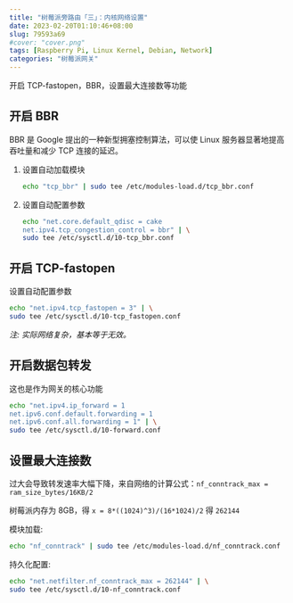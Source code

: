 ```yaml
---
title: "树莓派旁路由「三」：内核网络设置"
date: 2023-02-20T01:10:46+08:00
slug: 79593a69
#cover: "cover.png"
tags: [Raspberry Pi, Linux Kernel, Debian, Network]
categories: "树莓派网关"
---
```


开启 TCP-fastopen，BBR，设置最大连接数等功能

<!--more-->

## 开启 BBR

BBR 是 Google 提出的一种新型拥塞控制算法，可以使 Linux 服务器显著地提高吞吐量和减少 TCP 连接的延迟。

1. 设置自动加载模块

    ```bash
    echo "tcp_bbr" | sudo tee /etc/modules-load.d/tcp_bbr.conf
    ```

2. 设置自动配置参数

    ```bash
    echo "net.core.default_qdisc = cake
    net.ipv4.tcp_congestion_control = bbr" | \
    sudo tee /etc/sysctl.d/10-tcp_bbr.conf
    ```

## 开启 TCP-fastopen

设置自动配置参数

```bash
echo "net.ipv4.tcp_fastopen = 3" | \
sudo tee /etc/sysctl.d/10-tcp_fastopen.conf
```

*注: 实际网络复杂，基本等于无效。*

## 开启数据包转发

这也是作为网关的核心功能

```bash
echo "net.ipv4.ip_forward = 1
net.ipv6.conf.default.forwarding = 1
net.ipv6.conf.all.forwarding = 1" | \
sudo tee /etc/sysctl.d/10-forward.conf
```

## 设置最大连接数

过大会导致转发速率大幅下降，来自网络的计算公式：`nf_conntrack_max = ram_size_bytes/16KB/2`

树莓派内存为 8GB，得 `x = 8*((1024)^3)/(16*1024)/2` 得 `262144`

模块加载:

```bash
echo "nf_conntrack" | sudo tee /etc/modules-load.d/nf_conntrack.conf
```

持久化配置:

```bash
echo "net.netfilter.nf_conntrack_max = 262144" | \
sudo tee /etc/sysctl.d/10-nf_conntrack.conf
```
